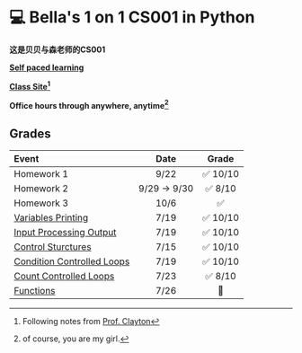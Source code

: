 # :computer: Bella's 1 on 1 CS001 in Python

**这是贝贝与森老师的CS001**

**[Self paced learning](https://cs.nyu.edu/elearning/CSCI_UA_0002/index.php)**  

**[Class Site](https://cs.nyu.edu/courses/spring25/CSCI-UA.0002-006/notes/)[^1]**

**Office hours through anywhere, anytime[^2]** 


## Grades
<!-- :black_square_button:  -->
| Event                                                                                                                      |     Date     |          Grade           |
| :------------------------------------------------------------------------------------------------------------------------- | :----------: | :----------------------: |
| Homework 1                                                                                                                 |     9/22     | :white_check_mark: 10/10 |
| Homework 2                                                                                                                 | 9/29 -> 9/30 | :white_check_mark: 8/10  |
| Homework 3                                                                                                                 |     10/6     |    :white_check_mark:    |
| [Variables Printing](https://cs.nyu.edu/courses/spring25/CSCI-UA.0002-006/assignments/variables-printing/)                 |     7/19     | :white_check_mark: 10/10 |
| [Input Processing Output](https://cs.nyu.edu/courses/spring25/CSCI-UA.0002-006/assignments/input-processing-output/)       |     7/19     | :white_check_mark: 10/10 |
| [Control Sturctures](https://cs.nyu.edu/courses/spring25/CSCI-UA.0002-006/assignments/control-structures/)                 |     7/15     | :white_check_mark: 10/10 |
| [Condition Controlled Loops](https://cs.nyu.edu/courses/spring25/CSCI-UA.0002-006/assignments/condition-controlled-loops/) |     7/19     | :white_check_mark: 10/10 |
| [Count Controlled Loops](https://cs.nyu.edu/courses/spring25/CSCI-UA.0002-006/assignments/count-controlled-loops/)         |     7/23     | :white_check_mark: 8/10  |
| [Functions](https://cs.nyu.edu/courses/spring25/CSCI-UA.0002-006/assignments/functions-module/)                            |     7/26     |  :black_square_button:   |

[^1]: Following notes from [Prof. Clayton](https://cs.nyu.edu/~jclayton/)
[^2]: of course, you are my girl.
